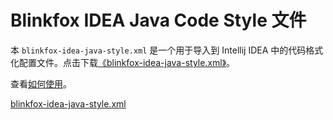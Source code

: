 # Blinkfox IDEA Java Code Style 文件

本 `blinkfox-idea-java-style.xml` 是一个用于导入到 Intellij IDEA 中的代码格式化配置文件。点击下载[《blinkfox-idea-java-style.xml》](https://github.com/blinkfox/java-style/blob/master/docs/checks/blinkfox-idea-java-style.xml)。

查看[如何使用](README?id=idea-java-style)。

[blinkfox-idea-java-style.xml](../checks/blinkfox-idea-java-style.xml ':include :type=code')
